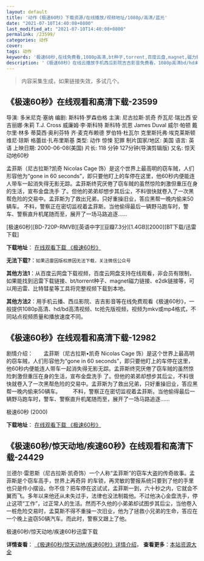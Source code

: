 ```yaml
---
layout: default
title: '动作《极速60秒》下载资源/在线播放/视频地址/1080p/高清/蓝光'
date: "2021-07-10T14:40:08+0800"
last_modified_at: "2021-07-10T14:40:08+0800"
permalink: /23599/
categories: 动作
cover:
tags: 动作
keywords: '极速60秒,在线免费看,1080p高清,bt种子,torrent,百度云盘,magnet,磁力链,迅雷下载资源'
description: '《极速60秒》在线云播放手机西瓜影院吉吉影音免费看，1080p高清bd/hd未删减完整版和tc抢先枪版，mkv/mp4格式，附带bt/torrent种子、magnet/磁力链、百度云盘、网盘资源迅雷下载链接'
---
```


>内容采集生成，如果链接失效，多试几个。


## 《极速60秒》在线观看和高清下载-23599

导演: 多米尼克·塞纳 编剧: 斯科特·罗森伯格 主演: 尼古拉斯·凯奇 乔瓦尼·瑞比西 安吉丽娜·朱莉 T.J. Cross 威廉姆·李·斯科特 斯科特·凯恩 James Duval 威尔·帕顿 戴尔里·林多 蒂莫西·奥利芬特 齐·麦克布赖德 罗伯特·杜瓦尔 克里斯托弗·埃克莱斯顿 维尼·琼斯 格蕾丝·扎布里斯基 类型: 动作 惊悚 犯罪 制片国家/地区: 美国 语言: 英语 上映日期: 2000-06-08(美国) 片长: 118 分钟 127分钟(导演剪辑版) 又名: 惊天动地60秒

孟菲斯（尼古拉斯?凯奇 Nicolas Cage 饰）是这个世界上最高明的窃车贼，人们形容他为“gone in 60 seconds”，即只要他盯上的车停在这里，他60秒内便能连人带车一起消失得无影无踪。孟菲斯终究厌倦了窃车贼的虽然惊险刺激但重压在身的生活，宣布金盘洗手 了。但他的弟弟却想步其后尘，不料很快就卷入了一次黑帮危险的交易中。孟菲斯为了救出兄弟，只好重操旧业，答应黑帮一晚内偷来50辆车。 不料，警察正在密切监视着孟菲斯。当他偷得最后一辆野马跑车时，警车、警察直升机尾随而至，展开了一场马路追逐……


[极速60秒][BD-720P-RMVB][英语中字][豆瓣7.3分][1.4GB][2000][BT下载/迅雷下载]

**下载地址**： [在线观看下载 《极速60秒》](https://www.btdx8.com/torrent/gone_in_60_seconds_2000.html) 


**无法下载?**：`如果迅雷因版权原因无法下载，关注微信公众号 `

**其他方法1**：从百度云网盘下载视频，百度云网盘支持在线观看，非会员有限制，如果能找到迅雷下载链接、bt/torrent种子、magnet磁力链接、e2dk链接等，可以用迅雷、比特彗星等工具将完整视频下载到本地。

**其他方法2**：用手机云播、西瓜影院、吉吉影音等在线免费观看《极速60秒》，一般提供1080p高清、hd/bd高清视频、tc抢先版视频，视频为mkv或mp4格式，不同站点视频质量和播放速度不同。


## 《极速60秒》在线观看和高清下载-12982

剧情介绍：　　孟菲斯（尼古拉斯•凯奇 Nicolas Cage 饰）是这个世界上最高明的窃车贼，人们形容他为“gone in 60 seconds”，即只要他盯上的车停在这里，他60秒内便能连人带车一起消失得无影无踪。孟菲斯终究厌倦了窃车贼的虽然惊险刺激但重压在身的生活，宣布金盘洗手 了。但他的弟弟却想步其后尘，不料很快就卷入了一次黑帮危险的交易中。孟菲斯为了救出兄弟，只好重操旧业，答应黑帮一晚内偷来50辆车。 　　不料，警察正在密切监视着孟菲斯。当他偷得最后一辆野马跑车时，警车、警察直升机尾随而至，展开了一场马路追逐……


极速60秒 (2000)

**下载地址**： [在线观看下载 《极速60秒》](https://www.btbtdy.me/btdy/dy6247.html) 


## 《极速60秒/惊天动地/疾速60秒》在线观看和高清下载-24429

兰德尔&middot;雷恩斯（尼古拉斯·凯奇饰）一个人称&ldquo;孟菲斯&rdquo;的窃车大盗的传奇故事。孟菲斯是个窃车高手，世界上再奇异 的车锁，再灵敏的警报系统只要到了他的手里也只是件小摆设。你不信？把车停在这试试，孟菲斯一到，六十秒之内，它就会不翼而飞。多年以来他还从未失过手，法律也没法制裁他。不过他决心金盘洗手，停止这项&ldquo;工作”，过正常人的生活。然而不久他的小弟弟却试图步其后尘，当他卷入一桩危险交易时，孟莫斯不得不重操一次旧业，他为了拯救小兄弟的生命，答应在一个晚上盗窃50辆汽车。而此时，警察又跟上了他。


极速60秒/惊天动地/疾速60秒迅雷下载

**详情查看**： [《极速60秒/惊天动地/疾速60秒》详情介绍](/movie/24429/)， **查看更多**：[本站资源大全](/movie/t/all/)

